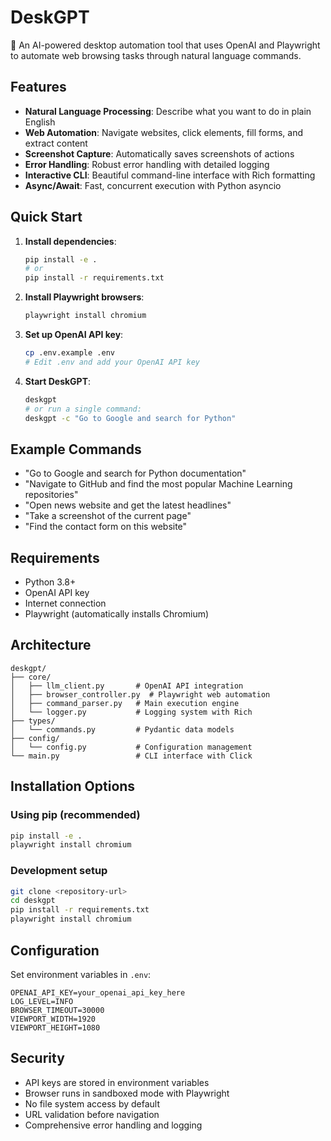 # DeskGPT

🤖 An AI-powered desktop automation tool that uses OpenAI and Playwright to automate web browsing tasks through natural language commands.

## Features

- **Natural Language Processing**: Describe what you want to do in plain English
- **Web Automation**: Navigate websites, click elements, fill forms, and extract content
- **Screenshot Capture**: Automatically saves screenshots of actions
- **Error Handling**: Robust error handling with detailed logging
- **Interactive CLI**: Beautiful command-line interface with Rich formatting
- **Async/Await**: Fast, concurrent execution with Python asyncio

## Quick Start

1. **Install dependencies**:
   ```bash
   pip install -e .
   # or
   pip install -r requirements.txt
   ```

2. **Install Playwright browsers**:
   ```bash
   playwright install chromium
   ```

3. **Set up OpenAI API key**:
   ```bash
   cp .env.example .env
   # Edit .env and add your OpenAI API key
   ```

4. **Start DeskGPT**:
   ```bash
   deskgpt
   # or run a single command:
   deskgpt -c "Go to Google and search for Python"
   ```

## Example Commands

- "Go to Google and search for Python documentation"
- "Navigate to GitHub and find the most popular Machine Learning repositories"
- "Open news website and get the latest headlines"
- "Take a screenshot of the current page"
- "Find the contact form on this website"

## Requirements

- Python 3.8+
- OpenAI API key
- Internet connection
- Playwright (automatically installs Chromium)

## Architecture

```
deskgpt/
├── core/
│   ├── llm_client.py       # OpenAI API integration
│   ├── browser_controller.py  # Playwright web automation
│   ├── command_parser.py   # Main execution engine
│   └── logger.py           # Logging system with Rich
├── types/
│   └── commands.py         # Pydantic data models
├── config/
│   └── config.py           # Configuration management
└── main.py                 # CLI interface with Click
```

## Installation Options

### Using pip (recommended)
```bash
pip install -e .
playwright install chromium
```

### Development setup
```bash
git clone <repository-url>
cd deskgpt
pip install -r requirements.txt
playwright install chromium
```

## Configuration

Set environment variables in `.env`:
```env
OPENAI_API_KEY=your_openai_api_key_here
LOG_LEVEL=INFO
BROWSER_TIMEOUT=30000
VIEWPORT_WIDTH=1920
VIEWPORT_HEIGHT=1080
```

## Security

- API keys are stored in environment variables
- Browser runs in sandboxed mode with Playwright
- No file system access by default
- URL validation before navigation
- Comprehensive error handling and logging
